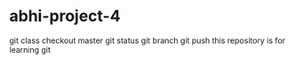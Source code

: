 # abhi-project-4
git class
checkout master
git status
git branch
git push
this repository is for learning git
